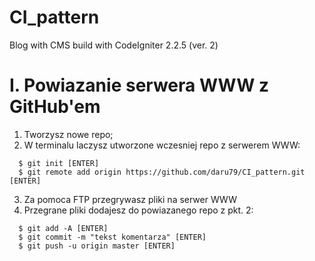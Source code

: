 # CI_pattern
Blog with CMS build with CodeIgniter 2.2.5 (ver. 2)

# I. Powiazanie serwera WWW z GitHub'em
1. Tworzysz nowe repo;
2. W terminalu laczysz utworzone wczesniej repo z serwerem WWW:
```
  $ git init [ENTER]
  $ git remote add origin https://github.com/daru79/CI_pattern.git [ENTER]
```
3. Za pomoca FTP przegrywasz pliki na serwer WWW
4. Przegrane pliki dodajesz do powiazanego repo z pkt. 2:
```
  $ git add -A [ENTER]
  $ git commit -m "tekst komentarza" [ENTER]
  $ git push -u origin master [ENTER]
```
